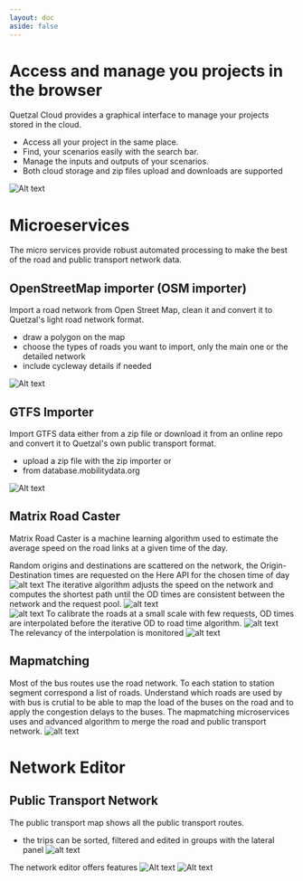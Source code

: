 ```yaml
---
layout: doc
aside: false
---
```



# Access and manage you projects in the browser
Quetzal Cloud provides a graphical interface to manage your projects stored in the cloud.
* Access all your project in the same place. 
* Find, your scenarios easily with the search bar. 
* Manage the inputs and outputs of your scenarios.
* Both cloud storage and zip files upload and downloads are supported

![Alt text](load_project_0.png)

# Microeservices
The micro services provide robust automated processing to make the best of the road and public transport network data.

## OpenStreetMap importer (OSM importer)
Import a road network from Open Street Map, clean it and convert it to Quetzal's light road network format.
* draw a polygon on the map
* choose the types of roads you want to import, only the main one or the detailed network
* include cycleway details if needed

![Alt text](microservices.png)

## GTFS Importer
Import GTFS data either from a zip file or download it from an online repo and convert it to Quetzal's own public transport format.
* upload a zip file with the zip importer or 
* from database.mobilitydata.org

![Alt text](gtfs_importer.png)

## Matrix Road Caster

Matrix Road Caster is a machine learning algorithm used to estimate the average speed on the road links at a given time of the day.

Random origins and destinations are scattered on the network, the Origin-Destination times are requested on the Here API for the chosen time of day
![alt text](1_HERE_zones_centroids.png)
The iterative algorithm adjusts the speed on the network and computes the shortest path until the OD times are consistent between the network and the request pool.
![alt text](2_HERE_iteration_error.png)  
![alt text](3_HERE_road_calibration.png) 
To calibrate the roads at a small scale with few requests, OD times are interpolated before the iterative OD to road time algorithm.
![alt text](4_HERE_OD_prediction_1.png) 
The relevancy of the interpolation is monitored
![alt text](5_HERE_model_calibration.png)

## Mapmatching

Most of the bus routes use the road network. To each station to station segment correspond a list of roads. Understand which roads are used by with bus is crutial to be able to map the load of the buses on the road and to apply the congestion delays to the buses. The mapmatching microservices uses and advanced algorithm to merge the road and public transport network.
![alt text](mapmatching.png)

# Network Editor
## Public Transport Network
The public transport map shows all the public transport routes.
* the trips can be sorted, filtered and edited in groups with the lateral panel
![alt text](pt_network_map.png)




The network editor offers features 
![Alt text](/networks_4.png)
![Alt text](/networks_5.png)